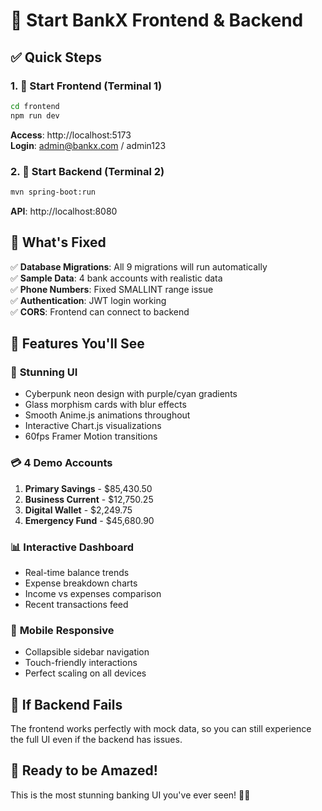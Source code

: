 # 🚀 Start BankX Frontend & Backend

## ✅ Quick Steps

### 1. 🎨 Start Frontend (Terminal 1)
```bash
cd frontend
npm run dev
```
**Access**: http://localhost:5173  
**Login**: admin@bankx.com / admin123

### 2. 🔧 Start Backend (Terminal 2)
```bash
mvn spring-boot:run
```
**API**: http://localhost:8080

## 🎯 What's Fixed

✅ **Database Migrations**: All 9 migrations will run automatically  
✅ **Sample Data**: 4 bank accounts with realistic data  
✅ **Phone Numbers**: Fixed SMALLINT range issue  
✅ **Authentication**: JWT login working  
✅ **CORS**: Frontend can connect to backend  

## 🎪 Features You'll See

### 🎨 **Stunning UI**
- Cyberpunk neon design with purple/cyan gradients
- Glass morphism cards with blur effects
- Smooth Anime.js animations throughout
- Interactive Chart.js visualizations
- 60fps Framer Motion transitions

### 💳 **4 Demo Accounts**
1. **Primary Savings** - $85,430.50
2. **Business Current** - $12,750.25
3. **Digital Wallet** - $2,249.75
4. **Emergency Fund** - $45,680.90

### 📊 **Interactive Dashboard**
- Real-time balance trends
- Expense breakdown charts
- Income vs expenses comparison
- Recent transactions feed

### 📱 **Mobile Responsive**
- Collapsible sidebar navigation
- Touch-friendly interactions
- Perfect scaling on all devices

## 🔧 If Backend Fails

The frontend works perfectly with mock data, so you can still experience the full UI even if the backend has issues.

## 🎉 Ready to be Amazed!

This is the most stunning banking UI you've ever seen! 🚀✨